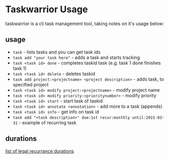 # Taskwarrior Usage #

taskwarrior is a cli task management tool, taking notes on it's usage below:

## usage ##


- `task` - lists tasks and you can get task ids
- `task add "your task here"` - adds a task and starts tracking
- `task <task id> done` - completes taskid task (e.g. task 1 done finishes task 1)
- `task <task id> delete` - deletes taskid
- `task add project:<projectname> <project description>` - adds task, to specified project
- `task <task id> modify project:<projectname>` - modify project name 
- `task <task id> modify priority:<prioritynumber>` - modify priority
- `task <task id> start` - start task of taskid
- `task <task id> annotate <annotation>` - add more to a task (appends)
- `task <task id> info` - get info on task id
- `task add "<task description>" due:1st recur:monthly until:2015-03-31` - example of recurring task

## durations ##

[list of legal recurrance durations](https://taskwarrior.org/docs/durations.html)
